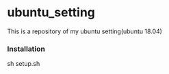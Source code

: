 # ubuntu_setting
This is a repository of my ubuntu setting(ubuntu 18.04) 
### Installation 
sh setup.sh
